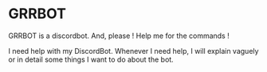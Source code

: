 # GRRBOT
GRRBOT is a discordbot. And, please ! Help me for the commands !

I need help with my DiscordBot. Whenever I need help,
I will explain vaguely or in detail some things
I want to do about the bot.
